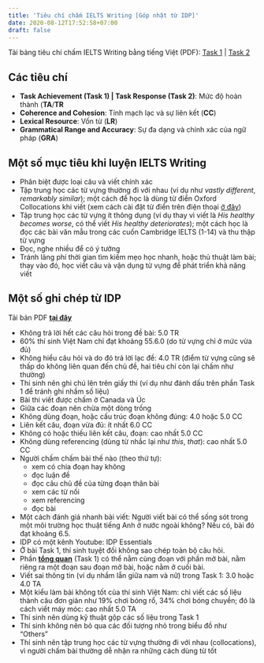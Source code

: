 ```yaml
---
title: 'Tiêu chí chấm IELTS Writing [Góp nhặt từ IDP]'
date: 2020-08-12T17:52:58+07:00
draft: false
---
```


Tải bảng tiêu chí chấm IELTS Writing bằng tiếng Việt (PDF): [Task 1](https://drive.google.com/open?id=1w6E7m48firfwTL5sy1Smmvbx_btwAC_c) | [Task 2](https://drive.google.com/open?id=1czAkshcAnCVcCO2mgeQoCJMyzr2cuMR-)

## Các tiêu chí

- **Task Achievement (Task 1) | Task Response (Task 2)**: Mức độ hoàn thành (**TA**/**TR**
- **Coherence and Cohesion**: Tính mạch lạc và sự liên kết (**CC**)
- **Lexical Resource**: Vốn từ (**LR**)
- **Grammatical Range and Accuracy**: Sự đa dạng và chính xác của ngữ pháp (**GRA**)

## Một số mục tiêu khi luyện IELTS Writing

- Phân biệt được loại câu và viết chính xác
- Tập trung học các từ vựng thường đi với nhau (ví dụ như _vastly different_, _remarkably similar_); một cách để học là dùng từ điển Oxford Collocations khi viết (xem cách cài đặt từ điển trên điện thoại [ở đây][1])
- Tập trung học các từ vựng ít thông dụng (ví dụ thay vì viết là _His healthy becomes worse_, có thể viết _His healthy deteriorates_); một cách học là đọc các bài văn mẫu trong các cuốn Cambridge IELTS (1-14) và thu thập từ vựng
- Đọc, nghe nhiều để có ý tưởng
- Tránh lãng phí thời gian tìm kiếm mẹo học nhanh, hoặc thủ thuật làm bài; thay vào đó, học viết câu và vận dụng từ vựng để phát triển khả năng viết

## Một số ghi chép từ IDP

Tải bản PDF **[tại đây][2]**

- Không trả lời hết các câu hỏi trong đề bài: 5.0 TR
- 60% thí sinh Việt Nam chỉ đạt khoảng 55.6.0 (do từ vựng chỉ ở mức vừa đủ)
- Không hiểu câu hỏi và do đó trả lời lạc đề: 4.0 TR (điểm từ vựng cũng sẽ thấp do không liên quan đến chủ đề, hai tiêu chí còn lại chấm như thường)
- Thí sinh nên ghi chú lên trên giấy thi (ví dụ như đánh dấu trên phần Task 1 để tránh ghi nhầm số liệu)
- Bài thi viết được chấm ở Canada và Úc
- Giữa các đoạn nên chừa một dòng trống
- Không dùng đoạn, hoặc cấu trúc đoạn không đúng: 4.0 hoặc 5.0 CC
- Liên kết câu, đoạn vừa đủ: ít nhất 6.0 CC
- Không có hoặc thiếu liên kết câu, đoạn: cao nhất 5.0 CC
- Không dùng referencing (dùng từ nhắc lại như _this_, _that_): cao nhất 5.0 CC
- Người chấm chấm bài thế nào (theo thứ tự):
  - xem có chia đoạn hay không
  - đọc luận đề
  - đọc câu chủ đề của từng đoạn thân bài
  - xem các từ nối
  - xem referencing
  - đọc bài
- Một cách đánh giá nhanh bài viết: Người viết bài có thể sống sót trong một môi trường học thuật tiếng Anh ở nước ngoài không? Nếu có, bài đó đạt khoảng 6.5.
- IDP có một kênh Youtube: IDP Essentials
- Ở bài Task 1, thí sinh tuyệt đối không sao chép toàn bộ câu hỏi.
- Phần **[tổng quan][3]** (Task 1) có thể nằm cùng đoạn với phần mở bài, nằm riêng ra một đoạn sau đoạn mở bài, hoặc nằm ở cuối bài.
- Viết sai thông tin (ví dụ nhầm lẫn giữa nam và nữ) trong Task 1: 3.0 hoặc 4.0 TA
- Một kiểu làm bài không tốt của thí sinh Việt Nam: chỉ viết các số liệu thành câu đơn giản như 19% chơi bóng rổ, 34% chơi bóng chuyền; đó là cách viết máy móc: cao nhất 5.0 TA
- Thí sinh nên dùng kỹ thuật gộp các số liệu trong Task 1
- Thí sinh không nên bỏ qua các đối tượng nhỏ trong biểu đồ như &#8220;Others&#8221;
- Thí sinh nên tập trung học các từ vựng thường đi với nhau (collocations), vì người chấm bài thường dễ nhận ra những cách dùng từ tốt

[1]: https://dqnotes.com/hoc/goldendict/
[2]: https://drive.google.com/open?id=1el3I3oN55Qtl4Wy4PT5xkhw_XTmesczV
[3]: https://dqnotes.com/ielts/task1-part2/
